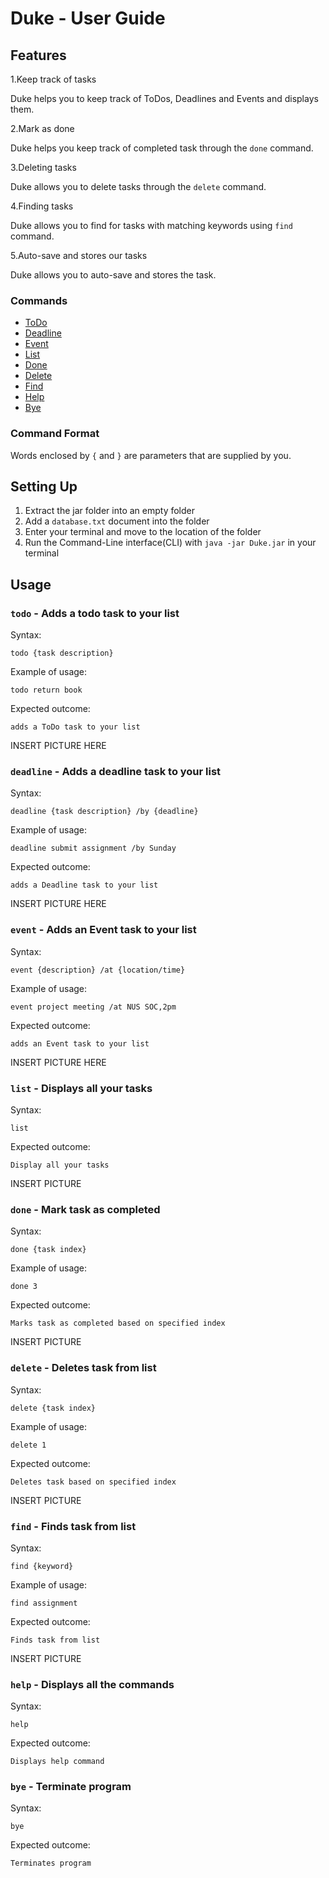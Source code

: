 # Duke - User Guide

## Features 
1.Keep track of tasks

  Duke helps you to keep track of ToDos, Deadlines and Events and displays them.
  
2.Mark as done

  Duke helps you keep track of completed task through the `done` command.
  
3.Deleting tasks

  Duke allows you to delete tasks through the `delete` command.
  
4.Finding tasks

  Duke allows you to find for tasks with matching keywords using `find` command.
  
5.Auto-save and stores our tasks

  Duke allows you to auto-save and stores the task.
  
### Commands
+ [ToDo](#todo)
+ [Deadline](#deadline)
+ [Event](#event)
+ [List](#list) 
+ [Done](#done)
+ [Delete](#delete)
+ [Find](#find)
+ [Help](#help)
+ [Bye](#bye)

### Command Format
Words enclosed by `{` and `}` are parameters that are supplied by you.

## Setting Up
1. Extract the jar folder into an empty folder
2. Add a `database.txt` document into the folder
3. Enter your terminal and move to the location of the folder
3. Run the Command-Line interface(CLI) with `java -jar Duke.jar` in your terminal

## Usage

### <a id="todo"></a> `todo` - Adds a todo task to your list

Syntax: 

`todo {task description}`

Example of usage: 

`todo return book`

Expected outcome:

`adds a ToDo task to your list`

INSERT PICTURE HERE

### <a id="deadline"></a> `deadline` - Adds a deadline task to your list

Syntax: 

`deadline {task description} /by {deadline}`

Example of usage: 

`deadline submit assignment /by Sunday`

Expected outcome:

`adds a Deadline task to your list`

INSERT PICTURE HERE

### <a id="event"></a> `event` - Adds an Event task to your list

Syntax: 

`event {description} /at {location/time}`

Example of usage: 

`event project meeting /at NUS SOC,2pm`

Expected outcome:

`adds an Event task to your list`

INSERT PICTURE HERE

### <a id="list"></a> `list` - Displays all your tasks

Syntax: 

`list`

Expected outcome:

`Display all your tasks`

INSERT PICTURE

### <a id="done"></a> `done` - Mark task as completed

Syntax: 

`done {task index}`

Example of usage: 

`done 3`

Expected outcome:

`Marks task as completed based on specified index`

INSERT PICTURE

### <a id="delete"></a> `delete` - Deletes task from list

Syntax: 

`delete {task index}`

Example of usage: 

`delete 1`

Expected outcome:

`Deletes task based on specified index`

INSERT PICTURE

### <a id="find"></a> `find` - Finds task from list

Syntax: 

`find {keyword}`

Example of usage: 

`find assignment`

Expected outcome:

`Finds task from list`

INSERT PICTURE

### <a id="help"></a> `help` - Displays all the commands

Syntax: 

`help`


Expected outcome:

`Displays help command`


### <a id="bye"></a> `bye` - Terminate program

Syntax: 

`bye`

Expected outcome:

`Terminates program`
